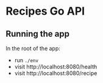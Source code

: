 # Recipes Go API

## Running the app

In the root of the app:
- run `./env`
- visit http://localhost:8080/health
- visit http://localhost:8080/recipe
